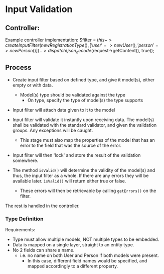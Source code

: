 
# Input Validation

## Controller:

Example controller implementation:
    $filter = $this->createInputFilter(new RegistrationType(), [
        'user'   => new User(),
        'person' => new Person()
    ])->dispatch(json_decode($request->getContent(), true));

## Process

* Create input filter based on defined type, and give it model(s), either empty or with data.
    - Model(s) type should be validated against the type
        + On type, specify the type of model(s) the type supports

* Input filter will attach data given to it to the model
* Input filter will validate it instantly upon receiving data. The model(s) shall be validated with the standard validator, and given the validation groups. Any exceptions will be caught.
    - This stage must also map the properties of the model that has an error to the field that was the source of the error.
* Input filter will then 'lock' and store the result of the validation somewhere.
* The method `isValid()` will determine the validity of the model(s) and thus, the input filter as a whole. If there are any errors they will be available later. `isValid()` will return either true or false.
    - These errors will then be retrievable by calling `getErrors()` on the filter.

The rest is handled in the controller.

### Type Definition

Requirements:

* Type must allow multiple models, NOT multiple types to be embedded.
* Data is mapped on a single layer, straight to an entity type.
* No 2 fields can share a name. 
    - i.e. no name on both User and Person if both models were present.
        + In this case, different field names would be specified, and mapped accordingly to a different property. 

